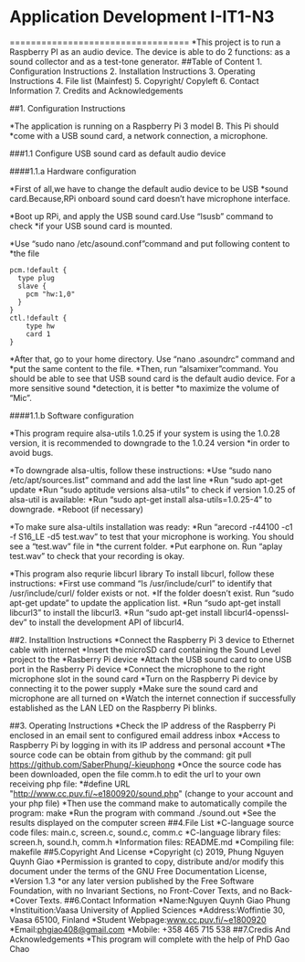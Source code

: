 # Application Development I-IT1-N3
==================================
*This project is to run a Raspberry PI as an audio device. The device is able to
do 2 functions: as a sound collector and as a test-tone generator.
##Table of Content
        1. Configuration Instructions
        2. Installation Instructions
        3. Operating Instructions
        4. File list (Mainfest)
        5. Copyright/ Copyleft
        6. Contact Information
        7. Credits and Acknowledgements

##1. Configuration Instructions

*The application is running on a Raspberry Pi 3 model B. This Pi should
*come with a USB sound card, a network connection, a microphone.

###1.1 Configure USB sound card as default audio device

####1.1.a Hardware configuration

*First of all,we have to change the default audio device to be USB
*sound card.Because,RPi onboard sound card doesn’t have microphone interface. 

*Boot up RPi, and apply the USB sound card.Use “lsusb” command to check
*if your USB sound card is mounted.

*Use “sudo nano /etc/asound.conf”command and put following content to
*the file
```
pcm.!default {
  type plug
  slave {
    pcm "hw:1,0"
  }
}
ctl.!default {
    type hw
    card 1
}
```
*After that, go to your home directory. Use “nano .asoundrc” command and
*put the same content to the file.
*Then, run “alsamixer”command. You should be able to see that USB sound card is the default audio device. For a more sensitive sound *detection, it is better
*to maximize the volume of “Mic”.

####1.1.b Software configuration
 
*This program require alsa-utils 1.0.25 if your system is using the 1.0.28 version, it is recommended to downgrade to the 1.0.24 version *in order to avoid bugs.
 
*To downgrade alsa-ultis, follow these instructions:
	*Use “sudo nano /etc/apt/sources.list” command and add the last line
	*Run “sudo apt-get update
	*Run “sudo aptitude versions alsa-utils” to check if version 1.0.25 of alsa-util is available:
	*Run “sudo apt-get install alsa-utils=1.0.25-4” to downgrade.
	*Reboot (if necessary)
 
*To make sure alsa-ultils installation was ready:
	*Run “arecord -r44100 -c1 -f S16_LE -d5 test.wav” to test that your microphone is working. You should see a “test.wav” file in         *the current folder.
	*Put earphone on. Run “aplay test.wav” to check that your recording is okay.
 
*This program also requrie libcurl library To install libcurl, follow these instructions:
	*First use command “ls /usr/include/curl” to identify that /usr/include/curl/ folder exists or not.
	*If the folder doesn’t exist. Run “sudo apt-get update” to update the application list.
	*Run “sudo apt-get install libcurl3” to install the libcurl3.
	*Run “sudo apt-get install libcurl4-openssl-dev” to install the development API of libcurl4.

##2. Installtion Instructions
	*Connect the Raspberry Pi 3 device to Ethernet cable with internet
	*Insert the microSD card containing the Sound Level project to the
	*Rasberry Pi device
	*Attach the USB sound card to one USB port in the Rasberry Pi device
	*Connect the microphone to the right microphone slot in the sound card
	*Turn on the Raspberry Pi device by connecting it to the power supply
	*Make sure the sound card and microphone are all turned on
	*Watch the internet connection if successfully established as the LAN LED on the Raspberry Pi blinks.

##3. Operating Instructions
	*Check the IP address of the Raspberry Pi enclosed in an email sent to configured email address inbox
	*Access to Raspberry Pi by logging in with its IP address and personal account
	*The source code can be obtain from github by the command: git pull https://github.com/SaberPhung/-kieuphong
        *Once the source code has been downloaded, open the file comm.h to edit the url to your own receiving php file:
        *#define URL "http://www.cc.puv.fi/~e1800920/sound.php" (change to your account and your php file)
        *Then use the command make to automatically compile the program: make
        *Run the program with command ./sound.out
	*See the results displayed on the computer screen
##4.File List
	*C-language source code files: main.c, screen.c, sound.c, comm.c
	*C-language library files: screen.h, sound.h, comm.h
	*Information files: README.md
	*Compiling file: makefile
##5.Copyright And License
	*Copyright (c) 2019, Phung Nguyen Quynh Giao
	*Permission is granted to copy, distribute and/or modify this document under the terms of the GNU Free Documentation License, 		*Version 1.3
	*or any later version published by the Free Software Foundation, with no Invariant Sections, no Front-Cover Texts, and no Back-		*Cover Texts.
##6.Contact Information
	*Name:Nguyen Quynh Giao Phung
	*Instituition:Vaasa University of Applied Sciences
	*Address:Woffintie 30, Vaasa 65100, Finland
	*Student Webpage:www.cc.puv.fi/~e1800920
	*Email:phgiao408@gmail.com
	*Mobile: +358 465 715 538
##7.Credis And Acknowledgements
	*This program will complete with the help of PhD Gao Chao
